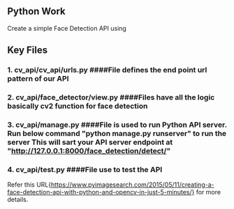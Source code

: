 ## Python Work
Create a simple Face Detection API using 

## Key Files

### 1. cv_api/cv_api/urls.py 		####File defines the end point url pattern of our API
### 2. cv_api/face_detector/view.py	####Files have all the logic basically cv2 function for face detection
### 3. cv_api/manage.py				####File is used to run Python API server.															Run below command "python manage.py runserver" to run the server This will sart your API server endpoint at "http://127.0.0.1:8000/face_detection/detect/"
### 4. cv_api/test.py 				####File use to test the API

Refer this URL{https://www.pyimagesearch.com/2015/05/11/creating-a-face-detection-api-with-python-and-opencv-in-just-5-minutes/} for more details.